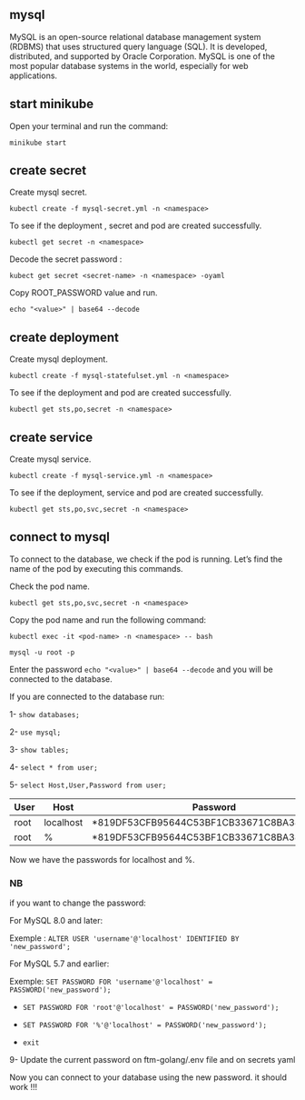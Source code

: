 ## mysql

MySQL is an open-source relational database management system (RDBMS) that uses structured query language (SQL). It is developed, distributed, and supported by Oracle Corporation. MySQL is one of the most popular database systems in the world, especially for web applications.

## start minikube

Open your terminal and run the command:

```minikube start```

## create secret

Create mysql secret.

```kubectl create -f mysql-secret.yml -n <namespace>```

To see if the deployment , secret and pod are created successfully.

```kubectl get secret -n <namespace>```

Decode the secret password :

```kubect get secret <secret-name> -n <namespace> -oyaml```

Copy ROOT_PASSWORD value and run.

```echo "<value>" | base64 --decode```

## create deployment

Create mysql deployment.

```kubectl create -f mysql-statefulset.yml -n <namespace>```

To see if the deployment and pod are created successfully.

```kubectl get sts,po,secret -n <namespace>```


## create service

Create mysql service.

```kubectl create -f mysql-service.yml -n <namespace>```

To see if the deployment, service and pod are created successfully.

```kubectl get sts,po,svc,secret -n <namespace>```


## connect to mysql

To connect to the database, we check if the pod is running. Let’s find the name of the pod by executing this commands.

Check the pod name.

```kubectl get sts,po,svc,secret -n <namespace>```

Copy the pod name and run the following command: 

```kubectl exec -it <pod-name> -n <namespace> -- bash```

```mysql -u root -p```

Enter the password ```echo "<value>" | base64 --decode``` and you will be connected to the database. 

If you are connected to the database run:

1- ```show databases;```

2- ```use mysql;```

3- ```show tables;```

4- ```select * from user;```

5- ```select Host,User,Password from user;```

| User | Host      | Password                                  |
|---|---|---|
| root | localhost | *819DF53CFB95644C53BF1CB33671C8BA388DB000 |
| root | %         | *819DF53CFB95644C53BF1CB33671C8BA388DB000 |

Now we have the passwords for localhost and %.

### NB
if you want to change the password: 

For MySQL 8.0 and later:

Exemple : ```ALTER USER 'username'@'localhost' IDENTIFIED BY 'new_password';```

For MySQL 5.7 and earlier:

Exemple: ```SET PASSWORD FOR 'username'@'localhost' = PASSWORD('new_password');```

- ```SET PASSWORD FOR 'root'@'localhost' = PASSWORD('new_password'); ```

- ```SET PASSWORD FOR '%'@'localhost' = PASSWORD('new_password'); ```

- ```exit```

9- Update the current password on ftm-golang/.env file and on secrets yaml

Now you can connect to your database using the new password. it should work !!!








